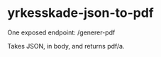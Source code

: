 # yrkesskade-json-to-pdf

One exposed endpoint: /generer-pdf

Takes JSON, in body, and returns pdf/a.
